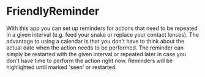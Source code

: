 # FriendlyReminder

With this app you can set up reminders for actions that need to be repeated in a given interval 
(e.g. feed your snake or replace your contact lenses). The advantage to using a calendar is 
that you don't have to think about the actual date when the action needs to be performed. The reminder can simply be restarted 
with the given interval or repeated later in case you don't have time to perform the action right now. 
Reminders will be highlighted until marked 'seen' or restarted.



